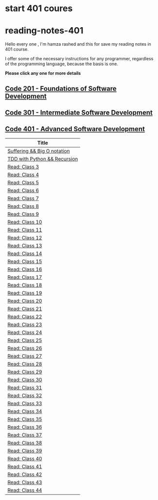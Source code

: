 # start 401 coures
# reading-notes-401

Hello every one , I'm hamza rashed and this for save my reading notes in 401 course.

I offer some of the necessary instructions for any programmer, regardless of the programming language, because the basis is one.

**Please click any one for more details**


## [Code 201 - Foundations of Software Development](https://hamza-rashed.github.io/reade-notes/)
## [Code 301 - Intermediate Software Development](https://hamza-rashed.github.io/reading-notes-301)
## [Code 401 - Advanced Software Development](https://hamza-rashed.github.io/reading-notes-401)

|**Title**| 
|---      |
|[Suffering && Big O notation](https://hamza-rashed.github.io/reading-notes-401/Suffering%20&&%20Big%20O%20notation)|
|[TDD with Python && Recursion](https://hamza-rashed.github.io/reading-notes-401/TDD%20with%20Python%20&&%20Recursion)|
|[Read: Class 3](class-03)|
|[Read: Class 4](class-04)|
|[Read: Class 5](class-05)|
|[Read: Class 6](class-06)|
|[Read: Class 7](class-07)|
|[Read: Class 8](class-08)|
|[Read: Class 9](class-09)|
|[Read: Class 10](class-10)|
|[Read: Class 11](class-11)|
|[Read: Class 12](class-12)|
|[Read: Class 13](class-13)|
|[Read: Class 14](class-14)|
|[Read: Class 15](class-15)|
|[Read: Class 16](class-16)|
|[Read: Class 17](class-17)|
|[Read: Class 18](class-18)|
|[Read: Class 19](class-19)|
|[Read: Class 20](class-20)|
|[Read: Class 21](class-21)|
|[Read: Class 22](class-22)|
|[Read: Class 23](class-23)|
|[Read: Class 24](class-24)|
|[Read: Class 25](class-25)|
|[Read: Class 26](class-26)|
|[Read: Class 27](class-27)|
|[Read: Class 28](class-28)|
|[Read: Class 29](class-29)|
|[Read: Class 30](class-30)|
|[Read: Class 31](class-31)|
|[Read: Class 32](class-32)|
|[Read: Class 33](class-33)|
|[Read: Class 34](class-34)|
|[Read: Class 35](class-35)|
|[Read: Class 36](class-36)|
|[Read: Class 37](class-37)|
|[Read: Class 38](class-38)|
|[Read: Class 39](class-39)|
|[Read: Class 40](class-40)|
|[Read: Class 41](class-41)|
|[Read: Class 42](class-42)|
|[Read: Class 43](class-43)|
|[Read: Class 44](class-44)|  

